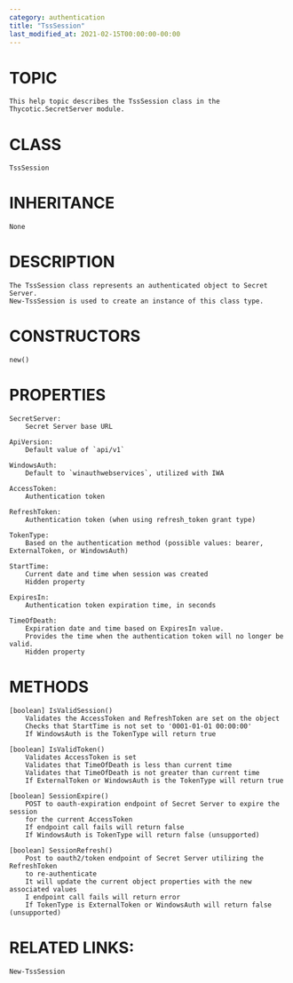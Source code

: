 ```yaml
---
category: authentication
title: "TssSession"
last_modified_at: 2021-02-15T00:00:00-00:00
---
```


# TOPIC
    This help topic describes the TssSession class in the Thycotic.SecretServer module.

# CLASS
    TssSession

# INHERITANCE
    None

# DESCRIPTION
    The TssSession class represents an authenticated object to Secret Server.
    New-TssSession is used to create an instance of this class type.

# CONSTRUCTORS
    new()

# PROPERTIES
    SecretServer:
        Secret Server base URL

    ApiVersion:
        Default value of `api/v1`

    WindowsAuth:
        Default to `winauthwebservices`, utilized with IWA

    AccessToken:
        Authentication token

    RefreshToken:
        Authentication token (when using refresh_token grant type)

    TokenType:
        Based on the authentication method (possible values: bearer, ExternalToken, or WindowsAuth)

    StartTime:
        Current date and time when session was created
        Hidden property

    ExpiresIn:
        Authentication token expiration time, in seconds

    TimeOfDeath:
        Expiration date and time based on ExpiresIn value.
        Provides the time when the authentication token will no longer be valid.
        Hidden property

# METHODS

    [boolean] IsValidSession()
        Validates the AccessToken and RefreshToken are set on the object
        Checks that StartTime is not set to '0001-01-01 00:00:00'
        If WindowsAuth is the TokenType will return true

    [boolean] IsValidToken()
        Validates AccessToken is set
        Validates that TimeOfDeath is less than current time
        Validates that TimeOfDeath is not greater than current time
        If ExternalToken or WindowsAuth is the TokenType will return true

    [boolean] SessionExpire()
        POST to oauth-expiration endpoint of Secret Server to expire the session
        for the current AccessToken
        If endpoint call fails will return false
        If WindowsAuth is TokenType will return false (unsupported)

    [boolean] SessionRefresh()
        Post to oauth2/token endpoint of Secret Server utilizing the RefreshToken
        to re-authenticate
        It will update the current object properties with the new associated values
        I endpoint call fails will return error
        If TokenType is ExternalToken or WindowsAuth will return false (unsupported)

# RELATED LINKS:
    New-TssSession